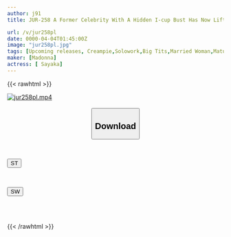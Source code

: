 ```yaml
---
author: j91
title: JUR-258 A Former Celebrity With A Hidden I-cup Bust Has Now Lifted The Ban On Creampies. She's Raw With Emotion, Devouring You To The Marrow Of Your Bones, And Is Covered In Sweat And Has Intense Creampie Sex. Sayaka

url: /v/jur258pl
date: 0000-04-04T01:45:00Z
image: "jur258pl.jpg"
tags: [Upcoming releases, Creampie,Solowork,Big Tits,Married Woman,Mature Woman,Entertainer	]
maker: [Madonna]
actress: [ Sayaka]
---
```



{{< rawhtml >}}

<div class="video" data-videoid="pending_link.html">
    <a href="javascript:;">
        <img src="/v/jur258pl/jur258pl.jpg" width="WIDTH" height="HEIGHT" alt="jur258pl.mp4" loading="lazy">
    </a>
</div>

<script type="text/javascript" src="https://j91.asia/asset/on-demand-pend.js"></script>

<br>
  <link rel="stylesheet" href="https://j91.asia/asset/bs5.css">
  
  <center>
  <button class="btn btn-primary" type="button" data-bs-toggle="collapse" data-bs-target=".multi-collapse" aria-expanded="false" aria-controls="multiCollapseExample1 multiCollapseExample2"><h2>Download</h2></button></center>
</p>
<div class="row">
  <div class="col">
    <div class="collapse multi-collapse" id="multiCollapseExample1">
      <div class="card card-body">
	      	      <br>
<div class="buttons">  
<p><a href="https://j91.asia/pending_link.html" target="_blank"><button class="btn-hover color-3"><i class="fa fa-download"></i> ST</button></a></p></div>
    </div>
  </div>
</div>
  <div class="col">
    <div class="collapse multi-collapse" id="multiCollapseExample2">
      <div class="card card-body">
	      <br>
<div class="buttons">
<p><a href="https://j91.asia/pending_link.html" target="_blank"><button class="btn-hover color-2"><i class="fa fa-download"></i> SW</button></a></p></div>
<br><br>
      </div>
    </div>
  </div>
</div>

{{< /rawhtml >}}